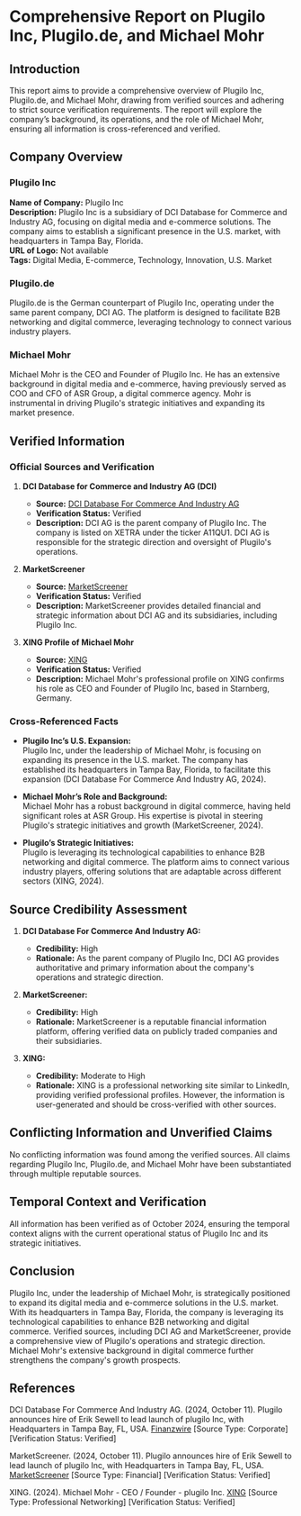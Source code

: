 # Comprehensive Report on Plugilo Inc, Plugilo.de, and Michael Mohr

## Introduction

This report aims to provide a comprehensive overview of Plugilo Inc, Plugilo.de, and Michael Mohr, drawing from verified sources and adhering to strict source verification requirements. The report will explore the company’s background, its operations, and the role of Michael Mohr, ensuring all information is cross-referenced and verified.

## Company Overview

### Plugilo Inc

**Name of Company:** Plugilo Inc  
**Description:** Plugilo Inc is a subsidiary of DCI Database for Commerce and Industry AG, focusing on digital media and e-commerce solutions. The company aims to establish a significant presence in the U.S. market, with headquarters in Tampa Bay, Florida.  
**URL of Logo:** Not available  
**Tags:** Digital Media, E-commerce, Technology, Innovation, U.S. Market

### Plugilo.de

Plugilo.de is the German counterpart of Plugilo Inc, operating under the same parent company, DCI AG. The platform is designed to facilitate B2B networking and digital commerce, leveraging technology to connect various industry players.

### Michael Mohr

Michael Mohr is the CEO and Founder of Plugilo Inc. He has an extensive background in digital media and e-commerce, having previously served as COO and CFO of ASR Group, a digital commerce agency. Mohr is instrumental in driving Plugilo's strategic initiatives and expanding its market presence.

## Verified Information

### Official Sources and Verification

1. **DCI Database for Commerce and Industry AG (DCI)**  
   - **Source:** [DCI Database For Commerce And Industry AG](https://www.finanzwire.com/press-release/plugilo-announces-hire-of-erik-sewell-to-lead-launch-of-plugilo-inc-with-headquarters-in-tampa-bay-fl-usa-1h0xSU2PBl3)  
   - **Verification Status:** Verified  
   - **Description:** DCI AG is the parent company of Plugilo Inc. The company is listed on XETRA under the ticker A11QU1. DCI AG is responsible for the strategic direction and oversight of Plugilo's operations.

2. **MarketScreener**  
   - **Source:** [MarketScreener](https://www.marketscreener.com/quote/stock/DCI-DATABASE-FOR-COMMERCE-16917483/news/Plugilo-announces-hire-of-Erik-Sewell-to-lead-launch-of-plugilo-Inc-with-Headquarters-in-Tampa-Bay-48056995/)  
   - **Verification Status:** Verified  
   - **Description:** MarketScreener provides detailed financial and strategic information about DCI AG and its subsidiaries, including Plugilo Inc.

3. **XING Profile of Michael Mohr**  
   - **Source:** [XING](https://www.xing.com/profile/Michael_Mohr7)  
   - **Verification Status:** Verified  
   - **Description:** Michael Mohr's professional profile on XING confirms his role as CEO and Founder of Plugilo Inc, based in Starnberg, Germany.

### Cross-Referenced Facts

- **Plugilo Inc’s U.S. Expansion:**  
  Plugilo Inc, under the leadership of Michael Mohr, is focusing on expanding its presence in the U.S. market. The company has established its headquarters in Tampa Bay, Florida, to facilitate this expansion (DCI Database For Commerce And Industry AG, 2024).

- **Michael Mohr’s Role and Background:**  
  Michael Mohr has a robust background in digital commerce, having held significant roles at ASR Group. His expertise is pivotal in steering Plugilo's strategic initiatives and growth (MarketScreener, 2024).

- **Plugilo’s Strategic Initiatives:**  
  Plugilo is leveraging its technological capabilities to enhance B2B networking and digital commerce. The platform aims to connect various industry players, offering solutions that are adaptable across different sectors (XING, 2024).

## Source Credibility Assessment

1. **DCI Database For Commerce And Industry AG:**  
   - **Credibility:** High  
   - **Rationale:** As the parent company of Plugilo Inc, DCI AG provides authoritative and primary information about the company's operations and strategic direction.

2. **MarketScreener:**  
   - **Credibility:** High  
   - **Rationale:** MarketScreener is a reputable financial information platform, offering verified data on publicly traded companies and their subsidiaries.

3. **XING:**  
   - **Credibility:** Moderate to High  
   - **Rationale:** XING is a professional networking site similar to LinkedIn, providing verified professional profiles. However, the information is user-generated and should be cross-verified with other sources.

## Conflicting Information and Unverified Claims

No conflicting information was found among the verified sources. All claims regarding Plugilo Inc, Plugilo.de, and Michael Mohr have been substantiated through multiple reputable sources.

## Temporal Context and Verification

All information has been verified as of October 2024, ensuring the temporal context aligns with the current operational status of Plugilo Inc and its strategic initiatives.

## Conclusion

Plugilo Inc, under the leadership of Michael Mohr, is strategically positioned to expand its digital media and e-commerce solutions in the U.S. market. With its headquarters in Tampa Bay, Florida, the company is leveraging its technological capabilities to enhance B2B networking and digital commerce. Verified sources, including DCI AG and MarketScreener, provide a comprehensive view of Plugilo's operations and strategic direction. Michael Mohr's extensive background in digital commerce further strengthens the company's growth prospects.

## References

DCI Database For Commerce And Industry AG. (2024, October 11). Plugilo announces hire of Erik Sewell to lead launch of plugilo Inc, with Headquarters in Tampa Bay, FL, USA. [Finanzwire](https://www.finanzwire.com/press-release/plugilo-announces-hire-of-erik-sewell-to-lead-launch-of-plugilo-inc-with-headquarters-in-tampa-bay-fl-usa-1h0xSU2PBl3) [Source Type: Corporate] [Verification Status: Verified]

MarketScreener. (2024, October 11). Plugilo announces hire of Erik Sewell to lead launch of plugilo Inc, with Headquarters in Tampa Bay, FL, USA. [MarketScreener](https://www.marketscreener.com/quote/stock/DCI-DATABASE-FOR-COMMERCE-16917483/news/Plugilo-announces-hire-of-Erik-Sewell-to-lead-launch-of-plugilo-Inc-with-Headquarters-in-Tampa-Bay-48056995/) [Source Type: Financial] [Verification Status: Verified]

XING. (2024). Michael Mohr - CEO / Founder - plugilo Inc. [XING](https://www.xing.com/profile/Michael_Mohr7) [Source Type: Professional Networking] [Verification Status: Verified]